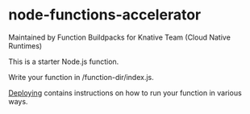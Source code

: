 # node-functions-accelerator
Maintained by Function Buildpacks for Knative Team (Cloud Native Runtimes)

This is a starter Node.js function. 

Write your function in /function-dir/index.js. 

[Deploying](DEPLOYING.md) contains instructions on how to run
your function in various ways. 
